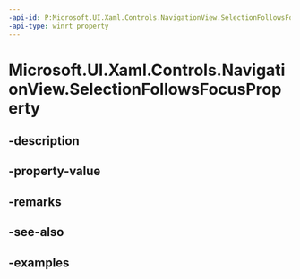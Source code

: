 ```yaml
---
-api-id: P:Microsoft.UI.Xaml.Controls.NavigationView.SelectionFollowsFocusProperty
-api-type: winrt property
---
```


<!-- Property syntax.
public DependencyProperty SelectionFollowsFocusProperty { get; }
-->

# Microsoft.UI.Xaml.Controls.NavigationView.SelectionFollowsFocusProperty

## -description

## -property-value

## -remarks

## -see-also

## -examples

